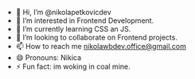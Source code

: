 - 👋 Hi, I’m @nikolapetkovicdev
- 👀 I’m interested in Frontend Development.
- 🌱 I’m currently learning CSS an JS.
- 💞️ I’m looking to collaborate on Frontend projects.
- 📫 How to reach me nikolawbdev.office@gmail.com
- 😄 Pronouns: Nikica
- ⚡ Fun fact: im woking in coal mine.

<!---
nikolapetkovicdev/nikolapetkovicdev is a ✨ special ✨ repository because its `README.md` (this file) appears on your GitHub profile.
You can click the Preview link to take a look at your changes.
--->
